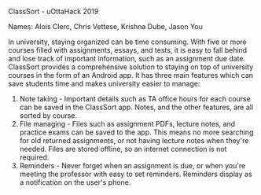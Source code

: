 ClassSort - uOttaHack 2019

Names:
Alois Clerc, Chris Vettese, Krishna Dube, Jason You

In university, staying organized can be time consuming. With five or more courses filled with assignments, essays, and tests, it is easy to fall behind and lose track of important information, such as an assignment due date. ClassSort provides a comprehensive solution to staying on top of university courses in the form of an Android app. It has three main features which can save students time and makes university easier to manage:

1) Note taking - Important details such as TA office hours for each course can be saved in the ClassSort app. Notes, and the other features, are all sorted by course.
2) File managing - Files such as assignment PDFs, lecture notes, and practice exams can be saved to the app. This means no more searching for old returned assignments, or not having lecture notes when they're needed. Files are stored offline, so an internet connection is not required.
3) Reminders - Never forget when an assignment is due, or when you're meeting the professor with easy to set reminders. Reminders display as a notification on the user's phone.
